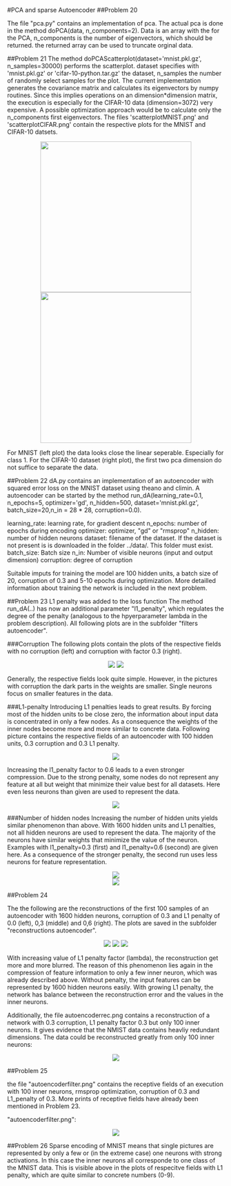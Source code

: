 #PCA and sparse Autoencoder
##Problem 20

The file "pca.py" contains an implementation of pca. The actual pca is done in the method doPCA(data, n_components=2). Data is an array with the for the PCA, n_components is the number of eigenvectors, which should be returned. the returned array can be used to truncate orginal data.

##Problem 21
The method doPCAScatterplot(dataset='mnist.pkl.gz', n_samples=30000) performs the scatterplot. dataset specifies with 'mnist.pkl.gz' or 'cifar-10-python.tar.gz' the dataset, n_samples the number of randomly select samples for the plot. The current implementation generates the covariance matrix and calculates its eigenvectors by numpy routines. Since this implies operations on an dimension*dimension matrix, the execution is especially for the CIFAR-10 data (dimension=3072) very expensive. A possible optimization approach would be to calculate only the n_components first eigenvectors.
The files 'scatterplotMNIST.png' and 'scatterplotCIFAR.png' contain the respective plots for the MNIST and CIFAR-10 datsets.

<p align="center">
  <img src="scatterplotMNIST.png" width="350"/>
  <img src="scatterplotCIFAR.png" width="350"/>
</p>


For MNIST (left plot) the data looks close the linear seperable. Especially for class 1. For the CIFAR-10 dataset (right plot), the first two pca dimension do not suffice to separate the data.

##Problem 22
dA.py contains an implementation of an autoencoder with squared error loss on the MNIST dataset using theano and climin. A autoencoder can be started by the method run_dA(learning_rate=0.1, n_epochs=5, optimizer='gd', n_hidden=500, dataset='mnist.pkl.gz', batch_size=20,n_in = 28 * 28, corruption=0.0).

learning_rate: learning rate, for gradient descent
n_epochs: number of epochs during encoding
optimizer: optimizer, "gd" or "rmsprop"
n_hidden: number of hidden neurons
dataset: filename of the dataset. If the dataset is not present is is downloaded in the folder ../data/. This folder must exist.
batch_size: Batch size
n_in: Number of visible neurons (input and output dimension)
corruption: degree of corruption


Suitable imputs for training the model are 100 hidden units, a batch size of 20, corruption of 0.3 and 5-10 epochs during optimization. More detailled information about training the network is included in the next problem.

##Problem 23
L1 penalty was added to the loss function The method run_dA(..) has now an additional parameter "l1_penalty", which regulates the degree of the penalty (analogous to the hpyerparameter lambda in the problem description). All following plots are in the subfolder "filters autoencoder".

###Corruption
The following plots contain the plots of the respective fields with no corruption (left) and corruption with factor 0.3 (right).

<p align="center">
  <img src="filters autoencoder/filters_rmsprop n_hidden=100corruption=0.0 and l1_pen=0.0.png"/>
  <img src="filters autoencoder/filters_rmsprop n_hidden=100corruption=0.3 and l1_pen=0.0.png"/>
</p>

Generally, the respective fields look quite simple. However, in the pictures with corruption the dark parts in the weights are smaller. Single neurons focus on smaller features in the data. 

###L1-penalty
Introducing L1 penalties leads to great results. By forcing most of the hidden units to be close zero, the information about input data is concentrated in only a few nodes. As a consequence the weights of the inner nodes become more and more similar to concrete data.
Following picture contains the respective fields of an autoencoder with 100 hidden units, 0.3 corruption and 0.3 L1 penalty.

<p align="center">
  <img src="filters autoencoder/filters_rmsprop n_hidden=100corruption=0.3 and l1_pen=0.3.png"/>
</p>

Increasing the l1_penalty factor to 0.6 leads to a even stronger compression. Due to the strong penalty, some nodes do not represent any feature at all but weight that minimize their value best for all datasets. Here even less neurons than given are used to represent the data.

<p align="center">
  <img src="filters autoencoder/filters_rmsprop n_hidden=100corruption=0.3 and l1_pen=0.6.png"/>
</p>

###Number of hidden nodes
Increasing the number of hidden units yields similar phenomenon than above. With 1600 hidden units and L1 penalties, not all hidden neurons are used to represent the data. The majority of the neurons have similar weights that minimize the value of the neuron. Examples with l1_penalty=0.3 (first) and l1_penalty=0.6 (second) are given here. As a consequence of the stronger penalty, the second run uses less neurons for feature representation.

<p align="center">
  <img src="filters autoencoder/filters_rmsprop n_hidden=1600corruption=0.3 and l1_pen=0.3.png"/>
  <br/>
  <img src="filters autoencoder/filters_rmsprop n_hidden=1600corruption=0.3 and l1_pen=0.6.png"/>
</p>

##Problem 24

The the following are the reconstructions of the first 100 samples of an autoencoder with 1600 hidden neurons, corruption of 0.3 and L1 penalty of 0.0 (left), 0,3 (middle) and 0,6 (right). The plots are saved in the subfolder "reconstructions autoencoder".

<p align="center">
  <img src="reconstructions autoencoder/reconstructions of first 100_rmsprop n_hidden=1600corruption=0.3 and l1_pen=0.0.png"/>
  <img src="reconstructions autoencoder/reconstructions of first 100_rmsprop n_hidden=1600corruption=0.3 and l1_pen=0.3.png"/>
  <img src="reconstructions autoencoder/reconstructions of first 100_rmsprop n_hidden=1600corruption=0.3 and l1_pen=0.6.png"/>
</p>

With increasing value of L1 penalty factor (lambda), the reconstruction get more and more blurred. The reason of this phenomenon lies again in the compression of feature information to only a few inner neuron, which was already described above. Without penalty, the input features can be represented by 1600 hidden neurons easily. With growing L1 penalty, the network has balance between the reconstruction error and the values in the inner neurons.

Additionally, the file autoencoderrec.png contains a reconstruction of a network with 0.3 corruption, L1 penalty factor 0.3 but only 100 inner neurons. It gives evidence that the NMIST data  contains heavliy redundant dimensions. The data could be reconstructed greatly from only 100 inner neurons:

<p align="center">
  <img src="autoencoderrec.png"/>
</p>

##Problem 25

the file "autoencoderfilter.png" contains the receptive fields of an execution with 100 inner neurons, rmsprop optimization, corruption of 0.3 and L1_penalty of 0.3. More prints of receptive fields have already been mentioned in Problem 23.

"autoencoderfilter.png":
<p align="center">
  <img src="autoencoderfilter.png"/>
</p>

##Problem 26
Sparse encoding of MNIST means that single pictures are represented by only a few or (in the extreme case) one neurons with strong activations. In this case the inner neurons all corresponde to one class of the MNIST data. This is visible above in the plots of respecitve fields with L1 penalty, which are quite similar to concrete numbers (0-9).